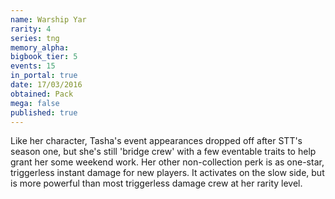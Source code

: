 ```yaml
---
name: Warship Yar
rarity: 4
series: tng
memory_alpha:
bigbook_tier: 5
events: 15
in_portal: true
date: 17/03/2016
obtained: Pack
mega: false
published: true
---
```


Like her character, Tasha's event appearances dropped off after STT's season one, but she's still 'bridge crew' with a few eventable traits to help grant her some weekend work. Her other non-collection perk is as one-star, triggerless instant damage for new players. It activates on the slow side, but is more powerful than most triggerless damage crew at her rarity level.
